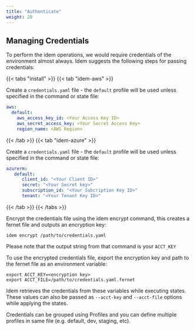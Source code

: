 ```yaml
---
title: "Authenticate"
weight: 20
---
```


## Managing Credentials

To perform the idem operations, we would require credentials of the environment almost always.
Idem suggests the following steps for passing credentials:

{{< tabs "install" >}}
{{< tab "idem-aws" >}}

Create a `credentials.yaml` file - the `default` profile will be used unless specified in the command or state file:

```yaml
aws:
  default:
    aws_access_key_id: <Your Access Key ID>
    aws_secret_access_key: <Your Secret Access Key>
    region_name: <AWS Region>
```
{{< /tab >}}
{{< tab "idem-azure" >}}

Create a `credentials.yaml` file - the `default` profile will be used unless specified in the command or state file:

```yaml
azurerm:
   default:
      client_id: "<Your Client ID>"
      secret: "<Your Secret key>"
      subscription_id: "<Your Subcription Key ID>"
      tenant: "<Your Tenant Key ID>"
```

{{< /tab >}}
{{< /tabs >}}


Encrypt the credentials file using the idem encrypt command, this creates a fernet file and outputs an encryption key:

```shell
idem encrypt /path/to/credentials.yaml
```
Please note that the output string from that command is your `ACCT_KEY`

To use the encrypted credentials file, export the encryption key and path to the fernet file as an environment variable:
```shell
export ACCT_KEY=<encryption key>
export ACCT_FILE=/path/to/credentials.yaml.fernet
```
Idem retrieves the credentials from these variables while executing states. These values can also be passed as `--acct-key` and `--acct-file` options while applying the states.

Credentials can be grouped using Profiles and you can define multiple profiles in same file (e.g. default, dev, staging, etc).